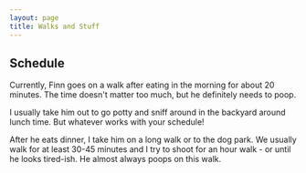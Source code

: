 ```yaml
---
layout: page
title: Walks and Stuff
---
```


<h2>Schedule</h2>
<p>Currently, Finn goes on a walk after eating in the morning for about 20 minutes. The time doesn't matter too much, but he definitely needs to poop.</p>
<p>I usually take him out to go potty and sniff around in the backyard around lunch time. But whatever works with your schedule!</p>
<p>After he eats dinner, I take him on a long walk or to the dog park. We usually walk for at least 30-45 minutes and I try to shoot for an hour walk - or until he looks tired-ish. He almost always poops on this walk.</p>